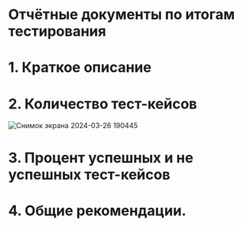 #  Отчётные документы по итогам тестирования

# 1. Краткое описание





# 2. Количество тест-кейсов





![Снимок экрана 2024-03-26 190445](https://github.com/polivovn/Dip/assets/139216581/c487b48e-0e9c-4e21-afcb-930067beee84)


# 3. Процент успешных и не успешных тест-кейсов














# 4. Общие рекомендации.

